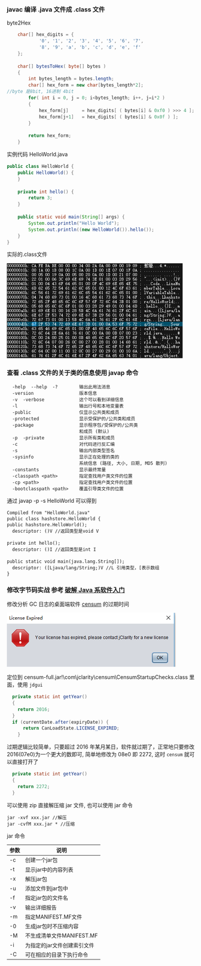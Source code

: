 ### javac 编译 .java 文件成 .class 文件

byte2Hex
```java
    char[] hex_digits = {
            '0', '1', '2', '3', '4', '5', '6', '7',
            '8', '9', 'a', 'b', 'c', 'd', 'e', 'f'
    };

    char[] bytesToHex( byte[] bytes )
    {
        int bytes_length = bytes.length;
        char[] hex_form = new char[bytes_length*2];
//byte 是8bit, 16进制 4bit
        for( int i = 0, j = 0; i<bytes_length; i++, j=i*2 )
        {
            hex_form[j] 	= hex_digits[ ( bytes[i] & 0xf0 ) >>> 4 ];
            hex_form[j+1]  	= hex_digits[ ( bytes[i] & 0x0f ) ];
        }

        return hex_form;
    }
```
实例代码 HelloWorld.java
```java
public class HelloWorld {
    public HelloWorld() {
    }

    private int hello() {
        return 3;
    }

    public static void main(String[] args) {
        System.out.println("Hello World");
        System.out.println((new HelloWorld()).hello());
    }
}
```
实际的.class文件

![byte](byte.png)

### 查看 .class 文件的关于类的信息使用 javap 命令
```
  -help  --help  -?        输出此用法消息
  -version                 版本信息
  -v  -verbose             这个可以看到详细信息
  -l                       输出行号和本地变量表
  -public                  仅显示公共类和成员
  -protected               显示受保护的/公共类和成员
  -package                 显示程序包/受保护的/公共类
                           和成员 (默认)
  -p  -private             显示所有类和成员
  -c                       对代码进行反汇编
  -s                       输出内部类型签名
  -sysinfo                 显示正在处理的类的
                           系统信息 (路径, 大小, 日期, MD5 散列)
  -constants               显示最终常量
  -classpath <path>        指定查找用户类文件的位置
  -cp <path>               指定查找用户类文件的位置
  -bootclasspath <path>    覆盖引导类文件的位置
  ```
  通过 javap -p -s HelloWorld 可以得到
  ```
  Compiled from "HelloWorld.java"
public class hashstore.HelloWorld {
  public hashstore.HelloWorld();
    descriptor: ()V //返回类型是void V

  private int hello();
    descriptor: ()I //返回类型是int I

  public static void main(java.lang.String[]);
    descriptor: ([Ljava/lang/String;)V //L 引用类型，[表示数组
}
  ```
### 修改字节码实战 参考 [破解 Java 系软件入门](https://juejin.im/post/5cec8748e51d4550bf1ae7e6 "悬停显示")

修改分析 GC 日志的桌面端软件 [censum](censum-full.jar "悬停显示") 的过期时间

![expire](expire.png)

定位到 censum-full.jar!\com\jclarity\censum\CensumStartupChecks.class 里面，使用 ``jdgui``
```java
  private static int getYear()
  {
    return 2016;
  }
  if (currentDate.after(expiryDate)) {
      return CanLoadState.LICENSE_EXPIRED;
    }
```
过期逻辑比较简单，只要超过 2016 年某月某日，软件就过期了，正常地只要修改2016(07e0)为一个更大的数即可, 简单地修改为 08e0 即 2272, 这时 ``censum`` 就可以直接打开了
```java
  private static int getYear()
  {
    return 2272;
  }
  ```
可以使用 zip 直接解压缩 jar 文件, 也可以使用 jar 命令
```
jar -xvf xxx.jar //解压
jar -cvfM xxx.jar * //压缩
```
jar 命令

参数  | 说明|
--------- | --------|
-c  | 创建一个jar包 |
-t  | 显示jar中的内容列表 |
-x  | 解压jar包 |
-u  | 添加文件到jar包中 |
-f  | 指定jar包的文件名 |
-v | 输出详细报告 |
-m  | 指定MANIFEST.MF文件 |
-0  | 生成jar包时不压缩内容 |
-M  | 不生成清单文件MANIFEST.MF |
-i | 为指定的jar文件创建索引文件 |
-C | 可在相应的目录下执行命令 |

